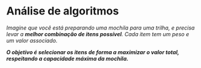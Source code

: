 # Análise de algoritmos

_Imagine que você está preparando uma mochila para uma trilha, e precisa levar a **melhor combinação de itens possível**. Cada item tem um peso e um valor associado._

**_O objetivo é selecionar os itens de forma a maximizar o valor total, respeitando a capacidade máxima da mochila._**

